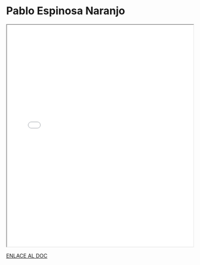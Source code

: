 # Pablo Espinosa Naranjo


<iframe 
  src="/assets/files/Pablo%20Espinosa%20Naranjo-a2a349ac519b3797770ccecddc1541ef.pdf" 
  width="100%" 
  height="600px" 
  style={{ border: "none" }} 
></iframe>

[ENLACE AL DOC](../../../static/PDFs/Protocolo/Pablo%20Espinosa%20Naranjo.pdf)
